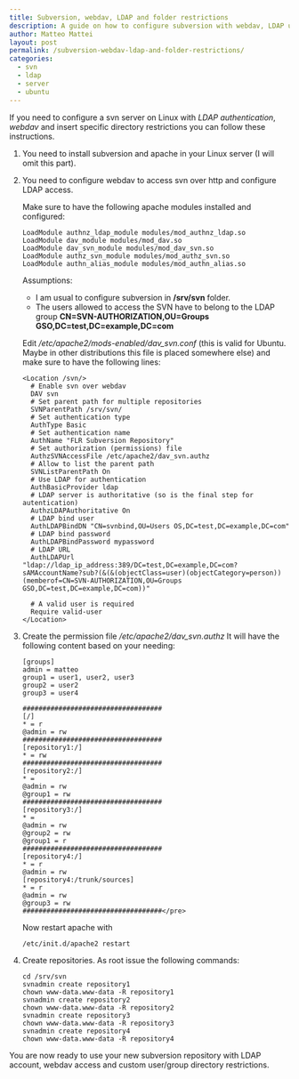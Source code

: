 ```yaml
---
title: Subversion, webdav, LDAP and folder restrictions
description: A guide on how to configure subversion with webdav, LDAP users and folder restrictions under Linux
author: Matteo Mattei
layout: post
permalink: /subversion-webdav-ldap-and-folder-restrictions/
categories:
  - svn
  - ldap
  - server
  - ubuntu
---
```

If you need to configure a svn server on Linux with *LDAP authentication*, *webdav* and insert specific directory restrictions you can follow these instructions.

 1. You need to install subversion and apache in your Linux server (I will omit this part).
 2. You need to configure webdav to access svn over http and configure LDAP access.

    Make sure to have the following apache modules installed and configured:

    ```
    LoadModule authnz_ldap_module modules/mod_authnz_ldap.so
    LoadModule dav_module modules/mod_dav.so
    LoadModule dav_svn_module modules/mod_dav_svn.so
    LoadModule authz_svn_module modules/mod_authz_svn.so
    LoadModule authn_alias_module modules/mod_authn_alias.so
    ```

    Assumptions:

     - I am usual to configure subversion in **/srv/svn** folder.
     - The users allowed to access the SVN have to belong to the LDAP group **CN=SVN-AUTHORIZATION,OU=Groups GSO,DC=test,DC=example,DC=com**

    Edit */etc/apache2/mods-enabled/dav_svn.conf* (this is valid for Ubuntu. Maybe in other distributions this file is placed somewhere else) and make sure to have the following lines:

    ```
    <Location /svn/>
      # Enable svn over webdav
      DAV svn
      # Set parent path for multiple repositories
      SVNParentPath /srv/svn/
      # Set authentication type
      AuthType Basic
      # Set authentication name
      AuthName "FLR Subversion Repository"
      # Set authorization (permissions) file
      AuthzSVNAccessFile /etc/apache2/dav_svn.authz
      # Allow to list the parent path
      SVNListParentPath On
      # Use LDAP for authentication
      AuthBasicProvider ldap
      # LDAP server is authoritative (so is the final step for autentication)
      AuthzLDAPAuthoritative On
      # LDAP bind user
      AuthLDAPBindDN "CN=svnbind,OU=Users OS,DC=test,DC=example,DC=com"
      # LDAP bind password
      AuthLDAPBindPassword mypassword
      # LDAP URL
      AuthLDAPUrl "ldap://ldap_ip_address:389/DC=test,DC=example,DC=com?sAMAccountName?sub?(&(&(objectClass=user)(objectCategory=person))(memberof=CN=SVN-AUTHORIZATION,OU=Groups GSO,DC=test,DC=example,DC=com))"

      # A valid user is required
      Require valid-user
    </Location>
    ```
 3. Create the permission file */etc/apache2/dav_svn.authz*
    It will have the following content based on your needing:

    ```
    [groups]
    admin = matteo
    group1 = user1, user2, user3
    group2 = user2
    group3 = user4

    ###################################
    [/]
    * = r
    @admin = rw
    ###################################
    [repository1:/]
    * = rw
    ###################################
    [repository2:/]
    * =
    @admin = rw
    @group1 = rw
    ###################################
    [repository3:/]
    * =
    @admin = rw
    @group2 = rw
    @group1 = r
    ###################################
    [repository4:/]
    * = r
    @admin = rw
    [repository4:/trunk/sources]
    * = r
    @admin = rw
    @group3 = rw
    ###################################</pre>
    ```

    Now restart apache with

    ```
    /etc/init.d/apache2 restart
    ```
 4. Create repositories.
    As root issue the following commands:

    ```
    cd /srv/svn
    svnadmin create repository1
    chown www-data.www-data -R repository1
    svnadmin create repository2
    chown www-data.www-data -R repository2
    svnadmin create repository3
    chown www-data.www-data -R repository3
    svnadmin create repository4
    chown www-data.www-data -R repository4
    ```

You are now ready to use your new subversion repository with LDAP account, webdav access and custom user/group directory restrictions.
